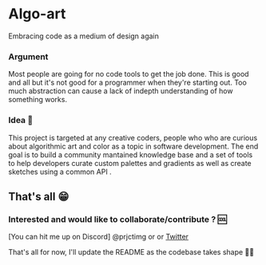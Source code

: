 # Algo-art


Embracing code as a medium of design again

### Argument

Most people are going for no code tools to get the job done. This is good and all but it's not good for a programmer when they're starting out. Too much abstraction can cause a lack of indepth understanding of how something works.



### Idea 🤔

This project is targeted at any creative coders, people who who are curious about algorithmic art and color as a topic in software development. The end goal is to build a community mantained knowledge base and a set of  tools to help developers curate custom palettes and gradients as well as create sketches using a common API .




## That's all 😁



###  Interested and would like to collaborate/contribute ? :cool:


[You can hit me up on Discord] @prjctimg or or [Twitter](http://twitter.com/deantarisai)




That's all for now, I'll update the README as the codebase takes shape 👍🏾
